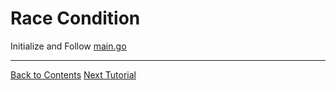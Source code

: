 # Race Condition

Initialize and Follow [main.go](./main.go)

---
[Back to Contents](../../Readme.md)
[Next Tutorial](../35tut/index.md)
